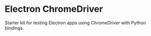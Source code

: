 # Electron ChromeDriver
Starter kit for testing Electron apps using ChromeDriver with Python bindings.
